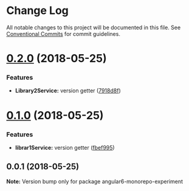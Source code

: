 # Change Log

All notable changes to this project will be documented in this file.
See [Conventional Commits](https://conventionalcommits.org) for commit guidelines.

<a name="0.2.0"></a>
# [0.2.0](https://andreasonny83/andreasonny83/angular6-monorepo-experiment/compare/v0.1.0...v0.2.0) (2018-05-25)


### Features

* **Library2Service:** version getter ([7918d8f](https://andreasonny83/andreasonny83/angular6-monorepo-experiment/commits/7918d8f))




<a name="0.1.0"></a>
# [0.1.0](https://andreasonny83/andreasonny83/angular6-monorepo-experiment/compare/v0.0.1...v0.1.0) (2018-05-25)


### Features

* **librar1Service:** version getter ([fbef995](https://andreasonny83/andreasonny83/angular6-monorepo-experiment/commits/fbef995))




<a name="0.0.1"></a>
## 0.0.1 (2018-05-25)




**Note:** Version bump only for package angular6-monorepo-experiment
